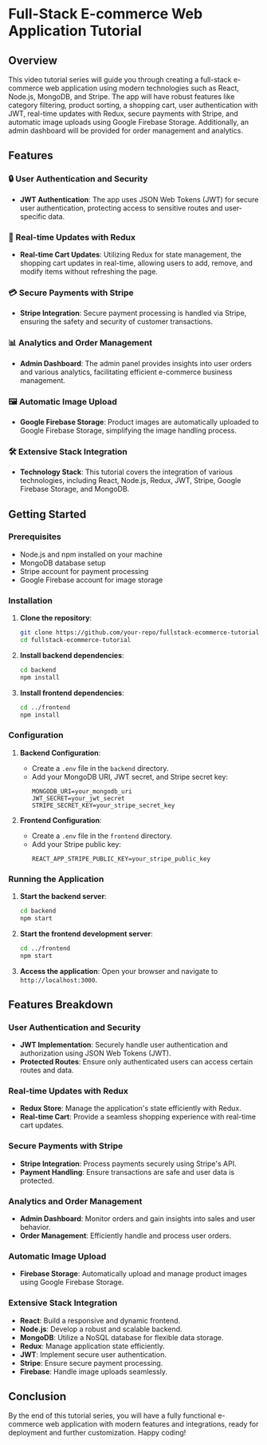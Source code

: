 # Full-Stack E-commerce Web Application Tutorial

## Overview

This video tutorial series will guide you through creating a full-stack e-commerce web application using modern technologies such as React, Node.js, MongoDB, and Stripe. The app will have robust features like category filtering, product sorting, a shopping cart, user authentication with JWT, real-time updates with Redux, secure payments with Stripe, and automatic image uploads using Google Firebase Storage. Additionally, an admin dashboard will be provided for order management and analytics.

## Features

### 🔒 User Authentication and Security
- **JWT Authentication**: The app uses JSON Web Tokens (JWT) for secure user authentication, protecting access to sensitive routes and user-specific data.

### 🔄 Real-time Updates with Redux
- **Real-time Cart Updates**: Utilizing Redux for state management, the shopping cart updates in real-time, allowing users to add, remove, and modify items without refreshing the page.

### 💳 Secure Payments with Stripe
- **Stripe Integration**: Secure payment processing is handled via Stripe, ensuring the safety and security of customer transactions.

### 📊 Analytics and Order Management
- **Admin Dashboard**: The admin panel provides insights into user orders and various analytics, facilitating efficient e-commerce business management.

### 🖼️ Automatic Image Upload
- **Google Firebase Storage**: Product images are automatically uploaded to Google Firebase Storage, simplifying the image handling process.

### 🛠️ Extensive Stack Integration
- **Technology Stack**: This tutorial covers the integration of various technologies, including React, Node.js, Redux, JWT, Stripe, Google Firebase Storage, and MongoDB.

## Getting Started

### Prerequisites
- Node.js and npm installed on your machine
- MongoDB database setup
- Stripe account for payment processing
- Google Firebase account for image storage

### Installation

1. **Clone the repository**:
   ```bash
   git clone https://github.com/your-repo/fullstack-ecommerce-tutorial.git
   cd fullstack-ecommerce-tutorial
   ```

2. **Install backend dependencies**:
   ```bash
   cd backend
   npm install
   ```

3. **Install frontend dependencies**:
   ```bash
   cd ../frontend
   npm install
   ```

### Configuration

1. **Backend Configuration**:
   - Create a `.env` file in the `backend` directory.
   - Add your MongoDB URI, JWT secret, and Stripe secret key:
     ```env
     MONGODB_URI=your_mongodb_uri
     JWT_SECRET=your_jwt_secret
     STRIPE_SECRET_KEY=your_stripe_secret_key
     ```

2. **Frontend Configuration**:
   - Create a `.env` file in the `frontend` directory.
   - Add your Stripe public key:
     ```env
     REACT_APP_STRIPE_PUBLIC_KEY=your_stripe_public_key
     ```

### Running the Application

1. **Start the backend server**:
   ```bash
   cd backend
   npm start
   ```

2. **Start the frontend development server**:
   ```bash
   cd ../frontend
   npm start
   ```

3. **Access the application**:
   Open your browser and navigate to `http://localhost:3000`.

## Features Breakdown

### User Authentication and Security

- **JWT Implementation**: Securely handle user authentication and authorization using JSON Web Tokens (JWT).
- **Protected Routes**: Ensure only authenticated users can access certain routes and data.

### Real-time Updates with Redux

- **Redux Store**: Manage the application's state efficiently with Redux.
- **Real-time Cart**: Provide a seamless shopping experience with real-time cart updates.

### Secure Payments with Stripe

- **Stripe Integration**: Process payments securely using Stripe's API.
- **Payment Handling**: Ensure transactions are safe and user data is protected.

### Analytics and Order Management

- **Admin Dashboard**: Monitor orders and gain insights into sales and user behavior.
- **Order Management**: Efficiently handle and process user orders.

### Automatic Image Upload

- **Firebase Storage**: Automatically upload and manage product images using Google Firebase Storage.

### Extensive Stack Integration

- **React**: Build a responsive and dynamic frontend.
- **Node.js**: Develop a robust and scalable backend.
- **MongoDB**: Utilize a NoSQL database for flexible data storage.
- **Redux**: Manage application state efficiently.
- **JWT**: Implement secure user authentication.
- **Stripe**: Ensure secure payment processing.
- **Firebase**: Handle image uploads seamlessly.

## Conclusion

By the end of this tutorial series, you will have a fully functional e-commerce web application with modern features and integrations, ready for deployment and further customization. Happy coding!
